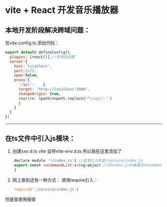 # vite + React 开发音乐播放器 
## 本地开发阶段解决跨域问题：
在vite.config.ts 添加代码：
```js
export default defineConfig({
  plugins: [react()],//原有的设置
  server:{
    host:'localhost',
    port:5173,
    open:false,
    proxy:{
      '/api':    {
      target: 'http://localhost:3000',
      changeOrigin: true,
      rewrite: (path)=>path.replace(/^\/api/,'')
      }
    }  
  }
})
```

*************

## 在ts文件中引入js模块：
1. 创建xxx.d.ts vite 自带vite-env.d.ts 所以我在这里添加了
```js
    declare module '*/index.js'{ //这里引入的是/service/index.js
    export const recommendList:sring|object //将index.js中暴露的recommondList 设置返回类型
    }
```
2. 网上查到还有一种方式：
使用require引入：
```js
    require('./service/index.js')
```
但是我使用报错

